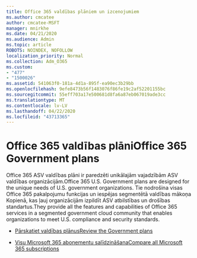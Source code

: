 ```yaml
---
title: Office 365 valdības plāniem un izcenojumiem
ms.author: cmcatee
author: cmcatee-MSFT
manager: mnirkhe
ms.date: 04/21/2020
ms.audience: Admin
ms.topic: article
ROBOTS: NOINDEX, NOFOLLOW
localization_priority: Normal
ms.collection: Adm_O365
ms.custom:
- "477"
- "1500026"
ms.assetid: 541063f0-181a-4d1a-895f-ea90ec3b29bb
ms.openlocfilehash: 9efe8473b56f1483076f86fe19c2af52201155bc
ms.sourcegitcommit: 55eff703a17e500681d8fa6a87eb067019ade3cc
ms.translationtype: MT
ms.contentlocale: lv-LV
ms.lasthandoff: 04/22/2020
ms.locfileid: "43713365"
---
```

# <a name="office-365-government-plans"></a><span data-ttu-id="07dbb-102">Office 365 valdības plāni</span><span class="sxs-lookup"><span data-stu-id="07dbb-102">Office 365 Government plans</span></span>

<span data-ttu-id="07dbb-103">Office 365 ASV valdības plāni ir paredzēti unikālajām vajadzībām ASV valdības organizācijām.</span><span class="sxs-lookup"><span data-stu-id="07dbb-103">Office 365 U.S. Government plans are designed for the unique needs of U.S. government organizations.</span></span> <span data-ttu-id="07dbb-104">Tie nodrošina visas Office 365 pakalpojumu funkcijas un iespējas segmentētā valdības mākoņa Kopienā, kas ļauj organizācijām izpildīt ASV atbilstības un drošības standartus.</span><span class="sxs-lookup"><span data-stu-id="07dbb-104">They provide all the features and capabilities of Office 365 services in a segmented government cloud community that enables organizations to meet U.S. compliance and security standards.</span></span>
  
- [<span data-ttu-id="07dbb-105">Pārskatiet valdības plānus</span><span class="sxs-lookup"><span data-stu-id="07dbb-105">Review the Government plans</span></span>](https://products.office.com/government/compare-office-365-government-plans)

- [<span data-ttu-id="07dbb-106">Visu Microsoft 365 abonementu salīdzināšana</span><span class="sxs-lookup"><span data-stu-id="07dbb-106">Compare all Microsoft 365 subscriptions</span></span>](https://products.office.com/business/compare-more-office-365-for-business-plans)